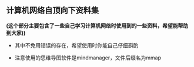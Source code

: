 ## 计算机网络自顶向下资料集

**(这个部分主要包含了一些自己学习计算机网络时使用到的一些资料，希望能帮助到大家))**
- 其中不免用错误的存在，希望使用时你能自己仔细斟酌

- 注意使用的思维导图软件是mindmanager，文件后缀名为mmap